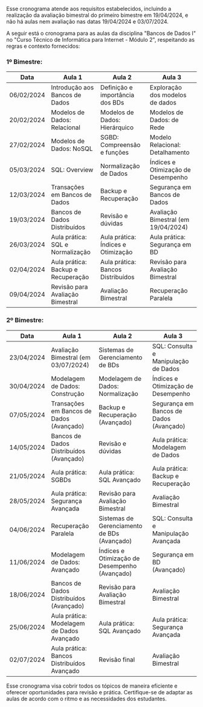 Esse cronograma atende aos requisitos estabelecidos, incluindo a realização da avaliação bimestral do primeiro bimestre em 19/04/2024, e não há aulas nem avaliação nas datas 19/04/2024 e 03/07/2024.


A seguir está o cronograma para as aulas da disciplina "Bancos de Dados I" no "Curso Técnico de Informática para Internet - Módulo 2", respeitando as regras e contexto fornecidos:

### 1º Bimestre:

| Data       | Aula 1                               | Aula 2                               | Aula 3                               |
|------------|--------------------------------------|--------------------------------------|--------------------------------------|
| 06/02/2024 | Introdução aos Bancos de Dados        | Definição e importância dos BDs      | Exploração dos modelos de dados      |
| 20/02/2024 | Modelos de Dados: Relacional          | Modelos de Dados: Hierárquico        | Modelos de Dados: de Rede            |
| 27/02/2024 | Modelos de Dados: NoSQL               | SGBD: Compreensão e funções          | Modelo Relacional: Detalhamento      |
| 05/03/2024 | SQL: Overview                         | Normalização de Dados                | Índices e Otimização de Desempenho   |
| 12/03/2024 | Transações em Bancos de Dados         | Backup e Recuperação                 | Segurança em Bancos de Dados         |
| 19/03/2024 | Bancos de Dados Distribuídos          | Revisão e dúvidas                    | Avaliação Bimestral (em 19/04/2024)  |
| 26/03/2024 | Aula prática: SQL e Normalização      | Aula prática: Índices e Otimização   | Aula prática: Segurança em BD        |
| 02/04/2024 | Aula prática: Backup e Recuperação   | Aula prática: Bancos Distribuídos    | Revisão para Avaliação Bimestral    |
| 09/04/2024 | Revisão para Avaliação Bimestral      | Avaliação Bimestral                   | Recuperação Paralela                 |

### 2º Bimestre:

| Data       | Aula 1                               | Aula 2                               | Aula 3                               |
|------------|--------------------------------------|--------------------------------------|--------------------------------------|
| 23/04/2024 | Avaliação Bimestral (em 03/07/2024)  | Sistemas de Gerenciamento de BDs     | SQL: Consulta e Manipulação de Dados |
| 30/04/2024 | Modelagem de Dados: Construção        | Modelagem de Dados: Normalização     | Índices e Otimização de Desempenho   |
| 07/05/2024 | Transações em Bancos de Dados (Avançado) | Backup e Recuperação (Avançado)    | Segurança em Bancos de Dados (Avançado)|
| 14/05/2024 | Bancos de Dados Distribuídos (Avançado)| Revisão e dúvidas                    | Aula prática: Modelagem de Dados     |
| 21/05/2024 | Aula prática: SGBDs                   | Aula prática: SQL Avançado           | Aula prática: Backup e Recuperação   |
| 28/05/2024 | Aula prática: Segurança Avançada      | Revisão para Avaliação Bimestral      | Avaliação Bimestral                   |
| 04/06/2024 | Recuperação Paralela                  | Sistemas de Gerenciamento de BDs (Avançado) | SQL: Consulta e Manipulação Avançada|
| 11/06/2024 | Modelagem de Dados: Avançado          | Índices e Otimização de Desempenho (Avançado) | Segurança em BD (Avançado)      |
| 18/06/2024 | Bancos de Dados Distribuídos (Avançado)| Revisão para Avaliação Bimestral      | Avaliação Bimestral                   |
| 25/06/2024 | Aula prática: Modelagem de Dados Avançado | Aula prática: SQL Avançado      | Aula prática: Segurança Avançada     |
| 02/07/2024 | Aula prática: Bancos Distribuídos Avançado | Revisão final                     | Avaliação Bimestral                   |

Esse cronograma visa cobrir todos os tópicos de maneira eficiente e oferecer oportunidades para revisão e prática. Certifique-se de adaptar as aulas de acordo com o ritmo e as necessidades dos estudantes.